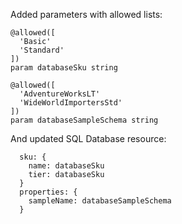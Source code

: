 

Added parameters with allowed lists:

```
@allowed([
  'Basic'
  'Standard'
])
param databaseSku string

@allowed([
  'AdventureWorksLT'
  'WideWorldImportersStd'
])
param databaseSampleSchema string
```

And updated SQL Database resource:

```
  sku: {
    name: databaseSku
    tier: databaseSku
  }
  properties: {
    sampleName: databaseSampleSchema
  }
```